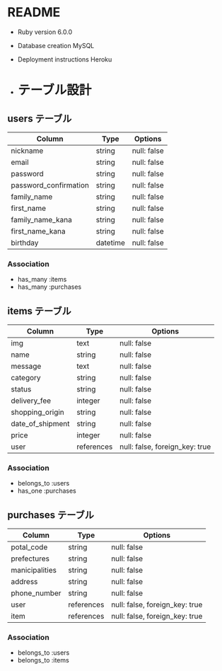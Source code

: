 # README

* Ruby version 6.0.0

* Database creation MySQL

* Deployment instructions Heroku

* # テーブル設計

## users テーブル

| Column                | Type       | Options     |
| ----------------------| ---------- | ----------- |
| nickname              | string     | null: false |
| email                 | string     | null: false |
| password              | string     | null: false |
| password_confirmation | string     | null: false |
| family_name           | string     | null: false |
| first_name            | string     | null: false |
| family_name_kana      | string     | null: false |
| first_name_kana       | string     | null: false |
| birthday              | datetime   | null: false |

### Association

- has_many :items
- has_many :purchases

## items テーブル

| Column            | Type       | Options                        |
| ----------------- | ---------- | ------------------------------ |
| img               | text       | null: false                    |
| name              | string     | null: false                    |
| message           | text       | null: false                    |
| category          | string     | null: false                    |
| status            | string     | null: false                    |
| delivery_fee      | integer    | null: false                    |
| shopping_origin   | string     | null: false                    |
| date_of_shipment  | string     | null: false                    |
| price             | integer    | null: false                    |
| user              | references | null: false, foreign_key: true |

### Association

- belongs_to :users
- has_one :purchases

## purchases テーブル

| Column           | Type       | Options                        |
| ---------------- | ---------- | ------------------------------ |
| potal_code       | string     | null: false                    |
| prefectures      | string     | null: false                    |
| manicipalities   | string     | null: false                    |
| address          | string     | null: false                    |
| phone_number     | string     | null: false                    |
| user             | references | null: false, foreign_key: true |
| item             | references | null: false, foreign_key: true |

### Association

- belongs_to :users
- belongs_to :items